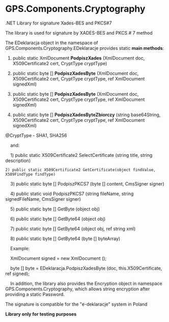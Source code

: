 # GPS.Components.Cryptography
.NET Library for signature Xades-BES and PKCS#7

The library is used for signature by XADES-BES and PKCS # 7 method

The EDeklaracja object in the namespace of GPS.Components.Cryptography.EDeklaracje provides static **main methods**:

1) public static XmlDocument **PodpiszXades** (XmlDocument doc, X509Certificate2 cert, CryptType cryptType)

2) public static byte [] **PodpiszXadesByte** (XmlDocument doc, X509Certificate2 cert, CryptType cryptType, ref XmlDocument signedXml)

3) public static byte [] **PodpiszXadesByte** (XmlDocument doc, X509Certificate2 cert, CryptType cryptType, ref XmlDocument signedXml)

4) public static byte [] **PodpiszXadesByteZbiorczy** (string base64String, X509Certificate2 cert, CryptType cryptType, ref XmlDocument signedXml)

@CryptType - SHA1, SHA256

    and:

    1) public static X509Certificate2 SelectCertificate (string title, string description)        
    
    2) public static X509Certificate2 GetCertificate(object findValue, X509FindType findType)
    
    3) public static byte [] PodpiszPKCS7 (byte [] content, CmsSigner signer)

    4) public static void PodpiszPKCS7 (string fileName, string signedFileName, CmsSigner signer)

    5) public static byte [] GetByte (object obj)

    6) public static byte [] GetByte64 (object obj)

    7) public static byte [] GetByte64 (object obj, ref string xml)

    8) public static byte [] GetByte64 (byte [] byteArray)

    Example:

    XmlDocument signed = new XmlDocument ();
    
    byte [] byte = EDeklaracja.PodpiszXadesByte (doc, this.X509Certificate, ref signed);

    In addition, the library also provides the Encryption object in namespace GPS.Components.Cryptography, which allows string encryption after providing a static Password.

The signature is compatible for the "e-deklaracje" system in Poland

**Library only for testing purposes**
